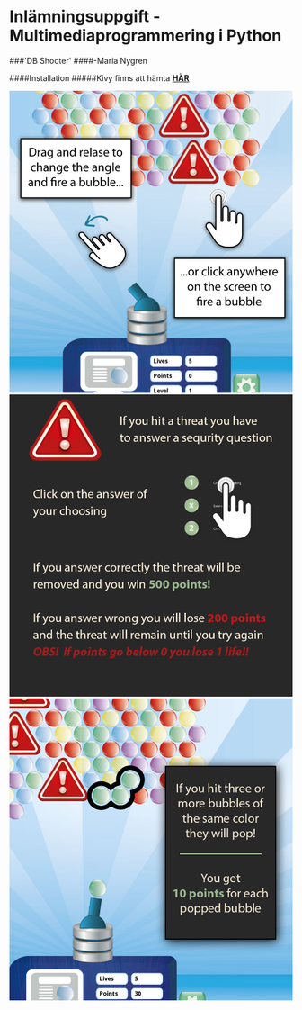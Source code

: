 # Inlämningsuppgift - Multimediaprogrammering i Python

###'DB Shooter' ####-Maria Nygren

####Installation
#####Kivy finns att hämta **[HÄR](http://www.lfd.uci.edu/~gohlke/pythonlibs/#kivy)**

![help screen 1](graphics/helpScreen/1.png)
![help screen 2](graphics/helpScreen/2.png)
![help screen 3](graphics/helpScreen/3.png)

